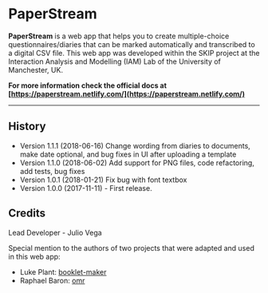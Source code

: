 # PaperStream

**PaperStream** is a web app that helps you to create multiple-choice questionnaires/diaries that can be marked automatically and transcribed to a digital CSV file. This web app was developed within the SKIP project at the Interaction Analysis and Modelling (IAM) Lab of the University of Manchester, UK.  

**For more information check the official docs at [https://paperstream.netlify.com/](https://paperstream.netlify.com/)**



---

## History
- Version 1.1.1 (2018-06-16) Change wording from diaries to documents, make date optional, and bug fixes in UI after uploading a template
- Version 1.1.0 (2018-06-02) Add support for PNG files, code refactoring, add tests, bug fixes 
- Version 1.0.1 (2018-01-21) Fix bug with font textbox 
- Version 1.0.0 (2017-11-11) - First release.
 
## Credits
 
Lead Developer - Julio Vega

Special mention to the authors of two projects that were adapted and used in this web app: 

- Luke Plant: [booklet-maker](https://bitbucket.org/spookylukey/booklet-maker/src)
- Raphael Baron: [omr](https://github.com/rbaron/omr)

